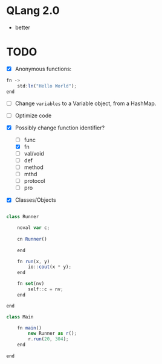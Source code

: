 # QLang 2.0

- better


# TODO

 - [x] Anonymous functions:

```js
fn -> 
	std:ln("Hello World"); 
end
```

 - [ ] Change `variables` to a Variable object, from a HashMap.
- [ ] Optimize code

 - [x] Possibly change function identifier?
	 - [ ] func
	 - [x] fn
	 - [ ] val/void
	 - [ ] def
	 - [ ] method
	 - [ ] mthd
	 - [ ] protocol
	 - [ ] pro
 - [x] Classes/Objects
```js

class Runner

	noval var c;
	
	cn Runner()
	
	end

	fn run(x, y)
		io::cout(x * y);
	end

	fn set(nv)
		self::c = nv;
	end

end

class Main

	fn main()
		new Runner as r();
		r.run(20, 304);
	end
	
end
```
